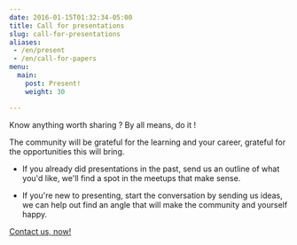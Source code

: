 ```yaml
---
date: 2016-01-15T01:32:34-05:00
title: Call for presentations
slug: call-for-presentations
aliases:
 - /en/present
 - /en/call-for-papers
menu:
  main:
    post: Present!
    weight: 30

---
```


Know anything worth sharing ? By all means,  do it !

The community will be grateful for the learning and your career, grateful for
the opportunities this will bring.

* If you already did presentations in the past, send us an outline of what you'd
  like, we'll find a spot in the meetups that make sense.

* If you're new to presenting, start the conversation by sending us ideas, we
  can help out find an angle that will make the community and yourself happy.

<div class="align-center">
    <a href="mailto:alex@bourget.cc"><paper-button class="primary" raised>Contact us, now!</paper-button></a>
</div>

